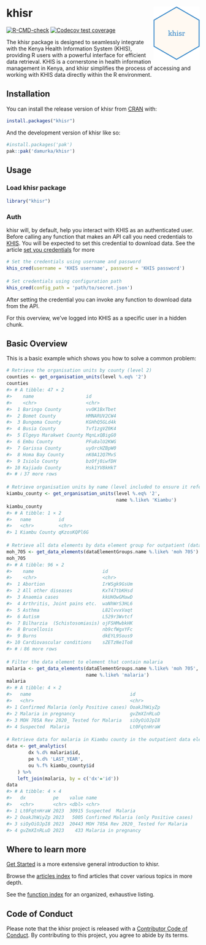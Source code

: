 
<!-- README.md is generated from README.Rmd. Please edit that file -->

# khisr <a href="https://khisr.damurka.com"><img src="man/figures/logo.png" align="right" height="139" alt="khisr website" /></a>

<!-- badges: start -->

[![R-CMD-check](https://github.com/damurka/khisr/actions/workflows/R-CMD-check.yaml/badge.svg)](https://github.com/damurka/khisr/actions/workflows/R-CMD-check.yaml)
[![Codecov test
coverage](https://codecov.io/gh/damurka/khisr/branch/main/graph/badge.svg)](https://app.codecov.io/gh/damurka/khisr?branch=main)
<!-- badges: end -->

The khisr package is designed to seamlessly integrate with the Kenya
Health Information System (KHIS), providing R users with a powerful
interface for efficient data retrieval. KHIS is a cornerstone in health
information management in Kenya, and khisr simplifies the process of
accessing and working with KHIS data directly within the R environment.

## Installation

You can install the release version of khisr from
[CRAN](https://cran.r-project.org/) with:

``` r
install.packages("khisr")
```

And the development version of khisr like so:

``` r
#install.packages('pak')
pak::pak('damurka/khisr')
```

## Usage

### Load khisr package

``` r
library("khisr")
```

### Auth

khisr will, by default, help you interact with KHIS as an authenticated
user. Before calling any function that makes an API call you need
credentials to [KHIS](https://hiskenya.org). You will be expected to set
this credential to download data. See the article [set you
credentials](https://khisr.damurka.com/articles/set-your-credentials.html)
for more

``` r
# Set the credentials using username and password
khis_cred(username = 'KHIS username', password = 'KHIS password')

# Set credentials using configuration path
khis_cred(config_path = 'path/to/secret.json')
```

After setting the credential you can invoke any function to download
data from the API.

For this overview, we’ve logged into KHIS as a specific user in a hidden
chunk.

## Basic Overview

This is a basic example which shows you how to solve a common problem:

``` r
# Retrieve the organisation units by county (level 2)
counties <- get_organisation_units(level %.eq% '2')
counties
#> # A tibble: 47 × 2
#>    name                   id         
#>    <chr>                  <chr>      
#>  1 Baringo County         vvOK1BxTbet
#>  2 Bomet County           HMNARUV2CW4
#>  3 Bungoma County         KGHhQ5GLd4k
#>  4 Busia County           Tvf1zgVZ0K4
#>  5 Elgeyo Marakwet County MqnLxQBigG0
#>  6 Embu County            PFu8alU2KWG
#>  7 Garissa County         uyOrcHZBpW0
#>  8 Homa Bay County        nK0A12Q7MvS
#>  9 Isiolo County          bzOfj0iwfDH
#> 10 Kajiado County         Hsk1YV8kHkT
#> # ℹ 37 more rows

# Retrieve organisation units by name (level included to ensure it refers to county)
kiambu_county <- get_organisation_units(level %.eq% '2', 
                                        name %.like% 'Kiambu')
kiambu_county
#> # A tibble: 1 × 2
#>   name          id         
#>   <chr>         <chr>      
#> 1 Kiambu County qKzosKQPl6G

# Retrieve all data elements by data element group for outpatient (data element group name MOH 705)
moh_705 <- get_data_elements(dataElementGroups.name %.like% 'moh 705')
moh_705
#> # A tibble: 96 × 2
#>    name                         id         
#>    <chr>                        <chr>      
#>  1 Abortion                     IrWSgk9GsUm
#>  2 All other diseases           KxT47tbKHsd
#>  3 Anaemia cases                kkUHOwGMawD
#>  4 Arthritis, Joint pains etc.  waNhWrS3HL6
#>  5 Asthma                       L82lvvxVaqt
#>  6 Autism                       L529r3Wvtcf
#>  7 Bilharzia  (Schistosomiasis) ojFSHMwbkHK
#>  8 Brucellosis                  nb9cfWgxYFc
#>  9 Burns                        dkEYL9Sous9
#> 10 Cardiovascular conditions    sZETzNe1To8
#> # ℹ 86 more rows

# Filter the data element to element that contain malaria
malaria <- get_data_elements(dataElementGroups.name %.like% 'moh 705', 
                             name %.like% 'malaria')
malaria
#> # A tibble: 4 × 2
#>   name                                    id         
#>   <chr>                                   <chr>      
#> 1 Confirmed Malaria (only Positive cases) OoakJhWiyZp
#> 2 Malaria in pregnancy                    gvZmXInRLuD
#> 3 MOH 705A Rev 2020_ Tested for Malaria   siOyOiOJpI8
#> 4 Suspected  Malaria                      Lt0FqtnHraW

# Retrieve data for malaria in Kiambu county in the outpatient data element groups
data <- get_analytics(
        dx %.d% malaria$id,
        pe %.d% 'LAST_YEAR',
        ou %.f% kiambu_county$id
    ) %>%
    left_join(malaria, by = c('dx'='id'))
data
#> # A tibble: 4 × 4
#>   dx          pe    value name                                   
#>   <chr>       <chr> <dbl> <chr>                                  
#> 1 Lt0FqtnHraW 2023  30915 Suspected  Malaria                     
#> 2 OoakJhWiyZp 2023   5005 Confirmed Malaria (only Positive cases)
#> 3 siOyOiOJpI8 2023  20443 MOH 705A Rev 2020_ Tested for Malaria  
#> 4 gvZmXInRLuD 2023    433 Malaria in pregnancy
```

## Where to learn more

[Get Started](https://khisr.damurka.com/articles/khisr.html) is a more
extensive general introduction to khisr.

Browse the [articles
index](https://khisr.damurka.com/articles/index.html) to find articles
that cover various topics in more depth.

See the [function index](https://khisr.damurka.com/reference/index.html)
for an organized, exhaustive listing.

## Code of Conduct

Please note that the khisr project is released with a [Contributor Code
of
Conduct](https://contributor-covenant.org/version/2/1/CODE_OF_CONDUCT.html).
By contributing to this project, you agree to abide by its terms.
